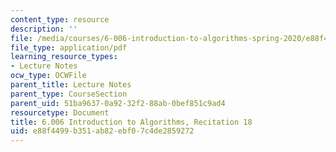 ```yaml
---
content_type: resource
description: ''
file: /media/courses/6-006-introduction-to-algorithms-spring-2020/e88f4499b351ab82ebf07c4de2859272_MIT6_006S20_r18.pdf
file_type: application/pdf
learning_resource_types:
- Lecture Notes
ocw_type: OCWFile
parent_title: Lecture Notes
parent_type: CourseSection
parent_uid: 51ba9637-0a92-32f2-88ab-0bef851c9ad4
resourcetype: Document
title: 6.006 Introduction to Algorithms, Recitation 18
uid: e88f4499-b351-ab82-ebf0-7c4de2859272
---
```

